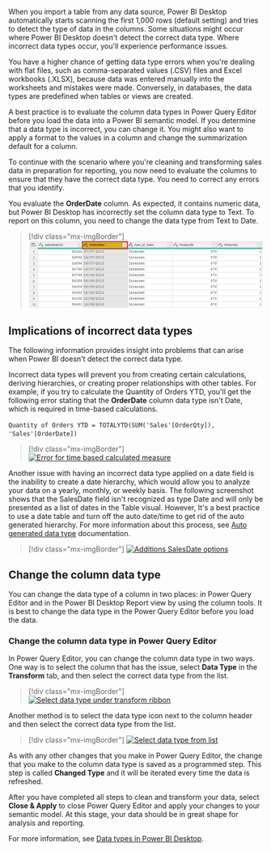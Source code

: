 When you import a table from any data source, Power BI Desktop
automatically starts scanning the first 1,000 rows (default setting) and
tries to detect the type of data in the columns. Some situations might
occur where Power BI Desktop doesn't detect the correct data type.
Where incorrect data types occur, you'll experience performance
issues.

You have a higher chance of getting data type errors when you're
dealing with flat files, such as comma-separated values (.CSV) files and
Excel workbooks (.XLSX), because data was entered manually into the
worksheets and mistakes were made. Conversely, in databases, the data
types are predefined when tables or views are created.

A best practice is to evaluate the column data types in Power Query
Editor before you load the data into a Power BI semantic model. If you
determine that a data type is incorrect, you can change it. You might
also want to apply a format to the values in a column and change the
summarization default for a column.

To continue with the scenario where you're cleaning and transforming
sales data in preparation for reporting, you now need to evaluate the
columns to ensure that they have the correct data type. You need to
correct any errors that you identify.

You evaluate the **OrderDate** column. As expected, it contains numeric
data, but Power BI Desktop has incorrectly set the column data type to
Text. To report on this column, you need to change the data type from Text to Date.

> [!div class="mx-imgBorder"]
> [![Column OrderDate data type set as text](../media/04-column-data-type-setas-text-ssm.png)](../media/04-column-data-type-setas-text-ssm.png#lightbox)

## Implications of incorrect data types

The following information provides insight into problems that can arise
when Power BI doesn't detect the correct data type.

Incorrect data types will prevent you from creating certain
calculations, deriving hierarchies, or creating proper relationships
with other tables. For example, if you try to calculate the Quantity of
Orders YTD, you'll get the following error stating that the
**OrderDate** column data type  isn't Date, which is required in
time-based calculations.

```Quantity of Orders YTD = TOTALYTD(SUM('Sales'[OrderQty]), 'Sales'[OrderDate])```

> [!div class="mx-imgBorder"]
> [![Error for time based calculated measure](../media/04-error-calculated-measure-ss.png)](../media/04-error-calculated-measure-ss.png#lightbox)

Another issue with having an incorrect data type applied on a date field is the inability to create a date hierarchy, which would allow you to analyze your data on a yearly, monthly, or weekly basis. The following screenshot shows that the SalesDate field isn't recognized as type Date and will only be presented as a list of dates in the Table visual. However, It's a best practice to use a date table and turn off the auto date/time to get rid of the auto generated hierarchy. For more information about this process, see [Auto generated data type](/power-bi/guidance/auto-date-time/?azure-portal=true) documentation.

> [!div class="mx-imgBorder"]
> [![Additions SalesDate options](../media/04-additions-sales-date-options-ssm.png)](../media/04-additions-sales-date-options-ssm.png#lightbox)

## Change the column data type 

You can change the data type of a column in two places: in Power Query
Editor and in the Power BI Desktop Report view by using the column
tools. It is best to change the data type in the Power Query Editor
before you load the data.

### Change the column data type in Power Query Editor 

In Power Query Editor, you can change the column data type in two ways.
One way is to select the column that has the issue, select **Data Type**
in the **Transform** tab, and then select the correct data type from the
list.

> [!div class="mx-imgBorder"]
> [![Select data type under transform ribbon](../media/04-select-data-type-ssm.png)](../media/04-select-data-type-ssm.png#lightbox)

Another method is to select the data type icon next to the column header
and then select the correct data type from the list.

> [!div class="mx-imgBorder"]
> [![Select data type from list](../media/04-select-data-type-from-list-ssm.png)](../media/04-select-data-type-from-list-ssm.png#lightbox)

As with any other changes that you make in Power Query Editor, the
change that you make to the column data type is saved as a programmed
step. This step is called **Changed Type** and it will be iterated every
time the data is refreshed.

After you have completed all steps to clean and transform your data,
select **Close & Apply** to close Power Query Editor and apply your
changes to your semantic model. At this stage, your data should be in great
shape for analysis and reporting.

For more information, see [Data types in Power BI Desktop](/power-bi/connect-data/desktop-data-types/?azure-portal=true).
